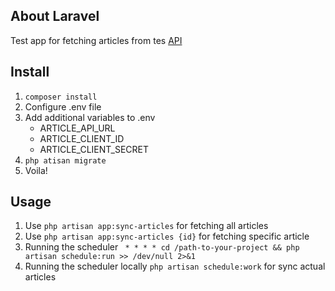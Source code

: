 ## About Laravel

Test app for fetching articles from tes [API](https://api-server-test-task.thinkdemo.co.uk/)

## Install

1. `composer install`
2. Configure .env file
3. Add additional variables to .env
   - ARTICLE_API_URL
   - ARTICLE_CLIENT_ID
   - ARTICLE_CLIENT_SECRET
4. `php atisan migrate`
5. Voila!

## Usage
1. Use `php artisan app:sync-articles` for fetching all articles
2. Use `php artisan app:sync-articles {id}` for fetching specific article
3. Running the scheduler ` * * * * cd /path-to-your-project && php artisan schedule:run >> /dev/null 2>&1`
4. Running the scheduler locally `php artisan schedule:work` for sync actual articles

